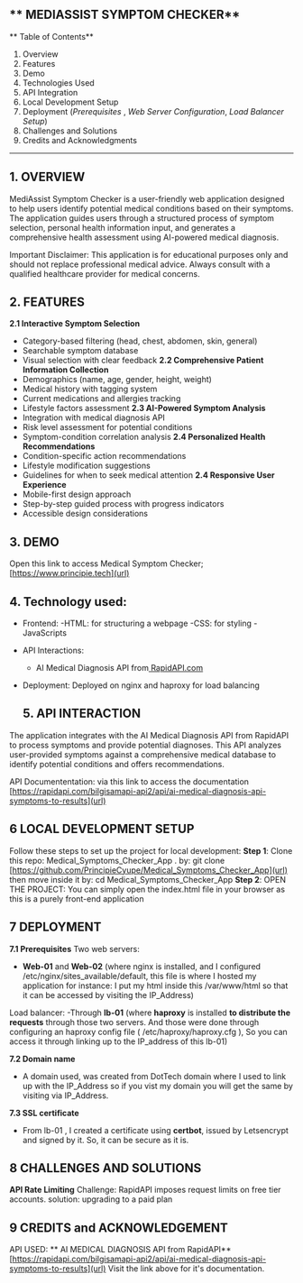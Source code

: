** MEDIASSIST SYMPTOM CHECKER**
-----------------------------------

** Table of Contents**

1. Overview
2. Features
3. Demo
4. Technologies Used
5. API Integration
6. Local Development Setup
7. Deployment (_Prerequisites_ , _Web Server Configuration_,  _Load Balancer Setup_)
8. Challenges and Solutions
9. Credits and Acknowledgments
-----------------------------------------------------------------------------------------------------

**1. OVERVIEW**
-------------------------

MediAssist Symptom Checker is a user-friendly web application designed to help users identify potential medical conditions based on their symptoms. The application guides users through a structured process of symptom selection, personal health information input, and generates a comprehensive health assessment using AI-powered medical diagnosis.

Important Disclaimer: This application is for educational purposes only and should not replace professional medical advice. Always consult with a qualified healthcare provider for medical concerns.

**2. FEATURES**
------------------------------------------

 **2.1 Interactive Symptom Selection**
- Category-based filtering (head, chest, abdomen, skin, general)
- Searchable symptom database
- Visual selection with clear feedback
**2.2 Comprehensive Patient Information Collection**
- Demographics (name, age, gender, height, weight)
- Medical history with tagging system
- Current medications and allergies tracking
- Lifestyle factors assessment
**2.3 AI-Powered Symptom Analysis**
- Integration with medical diagnosis API
- Risk level assessment for potential conditions
- Symptom-condition correlation analysis
**2.4 Personalized Health Recommendations**
- Condition-specific action recommendations
- Lifestyle modification suggestions
- Guidelines for when to seek medical attention
**2.4 Responsive User Experience**
- Mobile-first design approach
- Step-by-step guided process with progress indicators
- Accessible design considerations
  
 **3. DEMO**
 --------------------
 Open this link to access Medical Symptom Checker; [https://www.principie.tech](url)
 
 **4. Technology used:**
 ---------------------------------
 - Frontend:
      -HTML: for structuring a webpage
      -CSS: for styling
      -JavaScripts
- API Interactions:
     - AI Medical Diagnosis API from[ RapidAPI.com](url)
- Deployment:
    Deployed on nginx and haproxy for load balancing

  **5. API INTERACTION**
  -------------------------------------
The application integrates with the AI Medical Diagnosis API from RapidAPI to process symptoms and provide potential diagnoses. This API analyzes user-provided symptoms against a comprehensive medical database to identify potential conditions and offers recommendations.

API Documententation: via this link to access the documentation [https://rapidapi.com/bilgisamapi-api2/api/ai-medical-diagnosis-api-symptoms-to-results](url)

**6 LOCAL DEVELOPMENT SETUP**
----------------------------------

Follow these steps to set up the project for local development:
 **Step 1**:
  Clone this repo: Medical_Symptoms_Checker_App .
   by: git clone [https://github.com/PrincipieCyupe/Medical_Symptoms_Checker_App](url)
   then move inside it by: cd Medical_Symptoms_Checker_App 
 **Step 2**:
   OPEN THE PROJECT:
     You can simply open the index.html file in your browser as this is a purely front-end application

**7 DEPLOYMENT**
------------------------------------
**7.1 Prerequisites**
Two web servers:
  - **Web-01** and **Web-02** (where nginx is installed, and I configured /etc/nginx/sites_available/default, this file is where I hosted my application for instance: I put my html inside this /var/www/html so that it can be accessed by visiting the IP_Address)
    
Load balancer:
  -Through **lb-01** (where **haproxy** is installed **to distribute the requests** through those two servers. And those were done through configuring an haproxy config file ( /etc/haproxy/haproxy.cfg ), So you can access it through linking up to the IP_address of this lb-01)
  
**7.2 Domain name**
  - A domain used, was created from DotTech domain where I used to link up with the IP_Address so if you vist my domain you will get the same by visiting via IP_Address.
    
**7.3 SSL certificate**
  -  From lb-01 , I created a certificate using **certbot**, issued by Letsencrypt and signed by it. So, it can be secure as it is.
    
**8 CHALLENGES AND SOLUTIONS**
-------------------------------------------------
**API Rate Limiting**
     Challenge: RapidAPI imposes request limits on free tier accounts.
     solution: upgrading to a paid plan

**9 CREDITS and ACKNOWLEDGEMENT**
----------------------------------------------------

API USED: ** AI MEDICAL DIAGNOSIS API from RapidAPI**
  [https://rapidapi.com/bilgisamapi-api2/api/ai-medical-diagnosis-api-symptoms-to-results](url)
Visit the link above for it's documentation.
    
